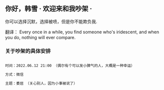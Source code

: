 ## 你好，韩雪 · 欢迎来和我吵架 ·

你可以选择沉默，选择被喷，但是你不能欺负我.

翻译： Every once in a while, you find someone who's iridescent, and when you do, nothing will ever compare.


### 关于吵架的具体安排


```markdown

时间：2022.06.12 21:00 （偶尔有个可以发小脾气的人，大概是一种幸运）

方式：微信 

主题：委屈 （关心别人，因为小事被说了）


```

